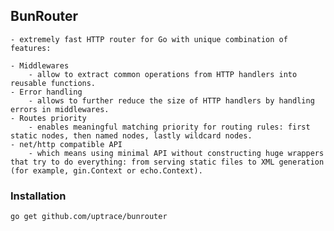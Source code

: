 ## BunRouter

    - extremely fast HTTP router for Go with unique combination of features:

    - Middlewares
        - allow to extract common operations from HTTP handlers into reusable functions.
    - Error handling
        - allows to further reduce the size of HTTP handlers by handling errors in middlewares.
    - Routes priority
        - enables meaningful matching priority for routing rules: first static nodes, then named nodes, lastly wildcard nodes.
    - net/http compatible API
        - which means using minimal API without constructing huge wrappers that try to do everything: from serving static files to XML generation (for example, gin.Context or echo.Context).

### Installation

    go get github.com/uptrace/bunrouter
